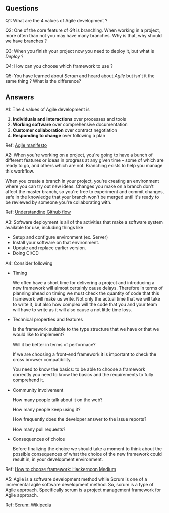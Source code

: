 ## Questions

Q1: What are the 4 values of Agile development ?

Q2: One of the core feature of *Git* is branching. When working in a project, more often than not you may have many branches. Why is that, why should we have branches ?

Q3: When you finish your project now you need to deploy it, but what is *Deploy* ?

Q4: How can you choose which framework to use ?

Q5: You have learned about *Scrum* and heard about *Agile* but isn't it the same thing ? What is the difference?

## Answers

A1: The 4 values of Agile development is

1. **Individuals and interactions** over processes and tools
2. **Working software** over comprehensive documentation
3. **Customer collaboration** over contract negotiation
4. **Responding to change** over following a plan

Ref: [Agile manifesto](http://agilemanifesto.org/)

A2: When you're working on a project, you're going to have a bunch of different features or ideas in progress at any given time – some of which are ready to go, and others which are not. Branching exists to help you manage this workflow.

When you create a branch in your project, you're creating an environment where you can try out new ideas. Changes you make on a branch don't affect the master branch, so you're free to experiment and commit changes, safe in the knowledge that your branch won't be merged until it's ready to be reviewed by someone you're collaborating with.

Ref: [Understanding Github flow](https://guides.github.com/introduction/flow/)

A3: Software deployment is all of the activities that make a software system available for use, including things like

* Setup and configure environment (ex. Server)
* Install your software on that environment.
* Update and replace earlier version.
* Doing CI/CD

A4: Consider following

* Timing

  We often have a short time for delivering a project and introducing a new framework will almost certainly cause delays. Therefore in terms of planning ahead on timing we must check the quantity of code that this framework will make us write. Not only the actual time that we will take to write it, but also how complex will the code that you and your team will have to write as it will also cause a not little time loss.

* Technical properties and features

  Is the framework suitable to the type structure that we have or that we would like to implement?
  
  Will it be better in terms of performace?

  If we are choosing a front-end framework it is important to check the cross browser compatibility.

  You need to know the basics: to be able to choose a framework correctly you need to know the basics and the requirements to fully comprehend it. 

* Community involvement

  How many people talk about it on the web?
  
  How many people keep using it?
  
  How frequently does the developer answer to the issue reports?
  
  How many pull requests?

* Consequences of choice

  Before finalizing the choice we should take a moment to think about the possible consequences of what the choice of the new framework could result in, in your development environment.

Ref: [How to choose framework: Hackernoon Medium](https://hackernoon.com/how-to-choose-a-framework-ea8b5b1e1f44)

A5: Agile is a software development method while Scrum is one of a incremental agile software development method. So, scrum is a type of Agile approach. Specifically scrum is a project management framework for Agile approach.

Ref: [Scrum: Wikipedia][1]

  [1]: https://en.wikipedia.org/wiki/Scrum_(software_development)
